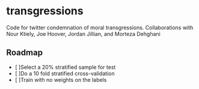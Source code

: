 # transgressions
Code for twitter condemnation of moral transgressions. Collaborations with Nour Ktiely, Joe Hoover, Jordan Jillian, and Morteza Dehghani


## Roadmap
- [ ]Select a 20% stratified sample for test
- [ ]Do a 10 fold stratified cross-validation
- [ ]Train with no weights on the labels
